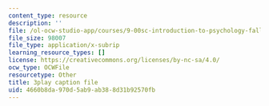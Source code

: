 ```yaml
---
content_type: resource
description: ''
file: /ol-ocw-studio-app/courses/9-00sc-introduction-to-psychology-fall-2011/4660b8da970d5ab9ab388d31b92570fb_76O3rulk844.vtt
file_size: 98007
file_type: application/x-subrip
learning_resource_types: []
license: https://creativecommons.org/licenses/by-nc-sa/4.0/
ocw_type: OCWFile
resourcetype: Other
title: 3play caption file
uid: 4660b8da-970d-5ab9-ab38-8d31b92570fb
---
```

